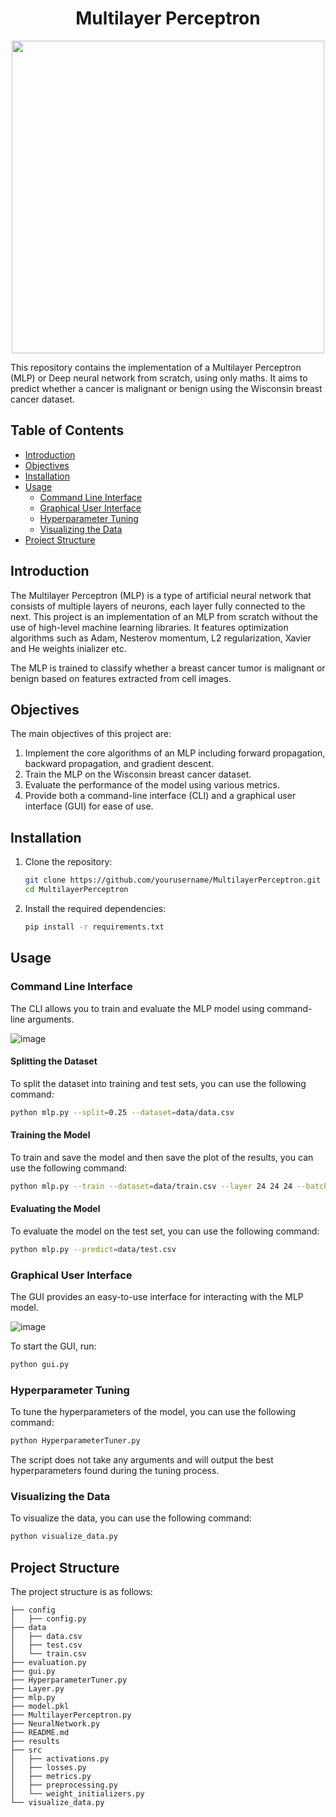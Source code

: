 <div align="center">
      <center><h1>Multilayer Perceptron</h1></center>
    <img src="https://github.com/ThePush/mlp/assets/91064070/3c8eaba5-f4e5-4f68-8e0a-8fd557460826" width="500" height="500">
</div>

This repository contains the implementation of a Multilayer Perceptron (MLP) or Deep neural network from scratch, using only maths. It aims to predict whether a cancer is malignant or benign using the Wisconsin breast cancer dataset.


## Table of Contents

-   [Introduction](#introduction)
-   [Objectives](#objectives)
-   [Installation](#installation)
-   [Usage](#usage)
    -   [Command Line Interface](#command-line-interface)
    -   [Graphical User Interface](#graphical-user-interface)
    -   [Hyperparameter Tuning](#hyperparameter-tuning)
    -   [Visualizing the Data](#visualizing-the-data)
-   [Project Structure](#project-structure)

## Introduction

The Multilayer Perceptron (MLP) is a type of artificial neural network that consists of multiple layers of neurons, each layer fully connected to the next. This project is an implementation of an MLP from scratch without the use of high-level machine learning libraries. It features optimization algorithms such as Adam, Nesterov momentum, L2 regularization, Xavier and He weights inializer etc.

The MLP is trained to classify whether a breast cancer tumor is malignant or benign based on features extracted from cell images.

## Objectives

The main objectives of this project are:

1. Implement the core algorithms of an MLP including forward propagation, backward propagation, and gradient descent.
2. Train the MLP on the Wisconsin breast cancer dataset.
3. Evaluate the performance of the model using various metrics.
4. Provide both a command-line interface (CLI) and a graphical user interface (GUI) for ease of use.

## Installation

1. Clone the repository:

    ```bash
    git clone https://github.com/yourusername/MultilayerPerceptron.git
    cd MultilayerPerceptron
    ```

2. Install the required dependencies:
    ```bash
    pip install -r requirements.txt
    ```

## Usage

### Command Line Interface

The CLI allows you to train and evaluate the MLP model using command-line arguments.

![image](https://github.com/ThePush/mlp/assets/91064070/9cb55bbf-0e0f-4d64-8f9f-30f90f332675)



#### Splitting the Dataset

To split the dataset into training and test sets, you can use the following command:

```bash
python mlp.py --split=0.25 --dataset=data/data.csv
```

#### Training the Model

To train and save the model and then save the plot of the results, you can use the following command:

```bash
python mlp.py --train --dataset=data/train.csv --layer 24 24 24 --batch_size=8 --learning_rate=0.00314 --initializer=he_uniform --activation=sigmoid --optimizer=nesterov --plot --patience 20
```

#### Evaluating the Model

To evaluate the model on the test set, you can use the following command:

```bash
python mlp.py --predict=data/test.csv
```

### Graphical User Interface

The GUI provides an easy-to-use interface for interacting with the MLP model.

![image](https://github.com/ThePush/mlp/assets/91064070/94216e39-b02d-4166-9a61-e7d55489a9e6)

To start the GUI, run:

```bash
python gui.py
```


### Hyperparameter Tuning

To tune the hyperparameters of the model, you can use the following command:

```bash
python HyperparameterTuner.py
```

The script does not take any arguments and will output the best hyperparameters found during the tuning process.

### Visualizing the Data

To visualize the data, you can use the following command:

```bash
python visualize_data.py
```

## Project Structure

The project structure is as follows:

```
├── config
│   ├── config.py
├── data
│   ├── data.csv
│   ├── test.csv
│   └── train.csv
├── evaluation.py
├── gui.py
├── HyperparameterTuner.py
├── Layer.py
├── mlp.py
├── model.pkl
├── MultilayerPerceptron.py
├── NeuralNetwork.py
├── README.md
├── results
├── src
│   ├── activations.py
│   ├── losses.py
│   ├── metrics.py
│   ├── preprocessing.py
│   └── weight_initializers.py
└── visualize_data.py
```
